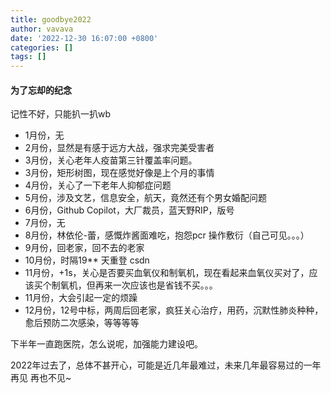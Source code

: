 ```yaml
---
title: goodbye2022
author: vavava
date: '2022-12-30 16:07:00 +0800'
categories: []
tags: []
---
```


####  为了忘却的纪念

记性不好，只能扒一扒wb

- 1月份，无
- 2月份，显然是有感于远方大战，强求完美受害者
- 3月份，关心老年人疫苗第三针覆盖率问题。
- 3月份，矩形树图，现在感觉好像是上个月的事情
- 4月份，关心了一下老年人抑郁症问题
- 5月份，涉及文艺，信息安全，航天，竟然还有个男女婚配问题
- 6月份，Github Copilot，大厂裁员，蓝天野RIP，版号
- 7月份，无
- 8月份，林依伦-蕾，感慨炸酱面难吃，抱怨pcr 操作敷衍（自己可见。。。）
- 9月份，回老家，回不去的老家
- 10月份，时隔19** 天重登 csdn
- 11月份，+1s，关心是否要买血氧仪和制氧机，现在看起来血氧仪买对了，应该买个制氧机，但再来一次应该也是省钱不买。。。
- 11月份，大会引起一定的烦躁
- 12月份，12号中标，两周后回老家，疯狂关心治疗，用药，沉默性肺炎种种，愈后预防二次感染，等等等等

下半年一直跑医院，怎么说呢，加强能力建设吧。

2022年过去了，总体不甚开心，可能是近几年最难过，未来几年最容易过的一年
再见
再也不见~
